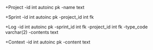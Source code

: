 +Project
-id int autoinc pk
-name text

+Sprint
-id int autoinc pk
-project_id int fk

+Log
-id int autoinc pk
-sprint_id int fk
-project_id int fk
-type_code varchar(2)
-contents text

+Context
-id int autoinc pk
-content text
